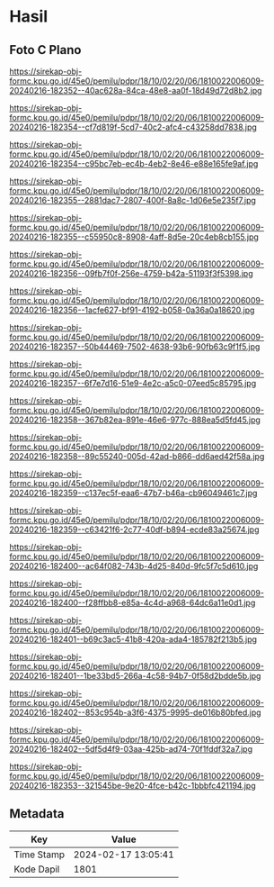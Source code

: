 # Hasil

## Foto C Plano

https://sirekap-obj-formc.kpu.go.id/45e0/pemilu/pdpr/18/10/02/20/06/1810022006009-20240216-182352--40ac628a-84ca-48e8-aa0f-18d49d72d8b2.jpg

https://sirekap-obj-formc.kpu.go.id/45e0/pemilu/pdpr/18/10/02/20/06/1810022006009-20240216-182354--cf7d819f-5cd7-40c2-afc4-c43258dd7838.jpg

https://sirekap-obj-formc.kpu.go.id/45e0/pemilu/pdpr/18/10/02/20/06/1810022006009-20240216-182354--c95bc7eb-ec4b-4eb2-8e46-e88e165fe9af.jpg

https://sirekap-obj-formc.kpu.go.id/45e0/pemilu/pdpr/18/10/02/20/06/1810022006009-20240216-182355--2881dac7-2807-400f-8a8c-1d06e5e235f7.jpg

https://sirekap-obj-formc.kpu.go.id/45e0/pemilu/pdpr/18/10/02/20/06/1810022006009-20240216-182355--c55950c8-8908-4aff-8d5e-20c4eb8cb155.jpg

https://sirekap-obj-formc.kpu.go.id/45e0/pemilu/pdpr/18/10/02/20/06/1810022006009-20240216-182356--09fb7f0f-256e-4759-b42a-51193f3f5398.jpg

https://sirekap-obj-formc.kpu.go.id/45e0/pemilu/pdpr/18/10/02/20/06/1810022006009-20240216-182356--1acfe627-bf91-4192-b058-0a36a0a18620.jpg

https://sirekap-obj-formc.kpu.go.id/45e0/pemilu/pdpr/18/10/02/20/06/1810022006009-20240216-182357--50b44469-7502-4638-93b6-90fb63c9f1f5.jpg

https://sirekap-obj-formc.kpu.go.id/45e0/pemilu/pdpr/18/10/02/20/06/1810022006009-20240216-182357--6f7e7d16-51e9-4e2c-a5c0-07eed5c85795.jpg

https://sirekap-obj-formc.kpu.go.id/45e0/pemilu/pdpr/18/10/02/20/06/1810022006009-20240216-182358--367b82ea-891e-46e6-977c-888ea5d5fd45.jpg

https://sirekap-obj-formc.kpu.go.id/45e0/pemilu/pdpr/18/10/02/20/06/1810022006009-20240216-182358--89c55240-005d-42ad-b866-dd6aed42f58a.jpg

https://sirekap-obj-formc.kpu.go.id/45e0/pemilu/pdpr/18/10/02/20/06/1810022006009-20240216-182359--c137ec5f-eaa6-47b7-b46a-cb96049461c7.jpg

https://sirekap-obj-formc.kpu.go.id/45e0/pemilu/pdpr/18/10/02/20/06/1810022006009-20240216-182359--c63421f6-2c77-40df-b894-ecde83a25674.jpg

https://sirekap-obj-formc.kpu.go.id/45e0/pemilu/pdpr/18/10/02/20/06/1810022006009-20240216-182400--ac64f082-743b-4d25-840d-9fc5f7c5d610.jpg

https://sirekap-obj-formc.kpu.go.id/45e0/pemilu/pdpr/18/10/02/20/06/1810022006009-20240216-182400--f28ffbb8-e85a-4c4d-a968-64dc6a11e0d1.jpg

https://sirekap-obj-formc.kpu.go.id/45e0/pemilu/pdpr/18/10/02/20/06/1810022006009-20240216-182401--b69c3ac5-41b8-420a-ada4-185782f213b5.jpg

https://sirekap-obj-formc.kpu.go.id/45e0/pemilu/pdpr/18/10/02/20/06/1810022006009-20240216-182401--1be33bd5-266a-4c58-94b7-0f58d2bdde5b.jpg

https://sirekap-obj-formc.kpu.go.id/45e0/pemilu/pdpr/18/10/02/20/06/1810022006009-20240216-182402--853c954b-a3f6-4375-9995-de016b80bfed.jpg

https://sirekap-obj-formc.kpu.go.id/45e0/pemilu/pdpr/18/10/02/20/06/1810022006009-20240216-182402--5df5d4f9-03aa-425b-ad74-70f1fddf32a7.jpg

https://sirekap-obj-formc.kpu.go.id/45e0/pemilu/pdpr/18/10/02/20/06/1810022006009-20240216-182353--321545be-9e20-4fce-b42c-1bbbfc421194.jpg


## Metadata

| Key        | Value               |
| ---------- | ------------------- |
| Time Stamp | 2024-02-17 13:05:41 |
| Kode Dapil | 1801                |



